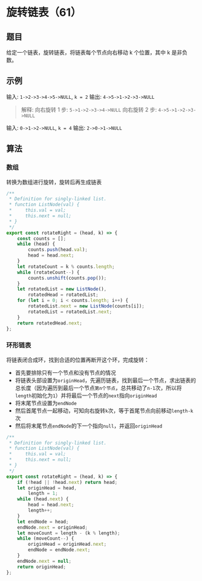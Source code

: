 # 旋转链表（61）

## 题目

给定一个链表，旋转链表，将链表每个节点向右移动 k 个位置，其中 k 是非负数。

## 示例

输入: `1->2->3->4->5->NULL`, `k = 2`
输出: `4->5->1->2->3->NULL`
> 解释:
> 向右旋转 1 步: `5->1->2->3->4->NULL`
> 向右旋转 2 步: `4->5->1->2->3->NULL`

输入: `0->1->2->NULL`, `k = 4`
输出: `2->0->1->NULL`

## 算法

### 数组

转换为数组进行旋转，旋转后再生成链表

```js
/**
 * Definition for singly-linked list.
 * function ListNode(val) {
 *     this.val = val;
 *     this.next = null;
 * }
 */
export const rotateRight = (head, k) => {
	const counts = [];
	while (head) {
		counts.push(head.val);
		head = head.next;
	}
	let rotateCount = k % counts.length;
	while (rotateCount--) {
		counts.unshift(counts.pop());
	}
	let rotatedList = new ListNode(),
		rotatedHead = rotatedList;
	for (let i = 0; i < counts.length; i++) {
		rotatedList.next = new ListNode(counts[i]);
		rotatedList = rotatedList.next;
	}
	return rotatedHead.next;
};
```

### 环形链表

将链表闭合成环，找到合适的位置再断开这个环，完成旋转：

- 首先要排除只有一个节点和没有节点的情况
- 将链表头部设置为`originHead`，先遍历链表，找到最后一个节点，求出链表的总长度（因为遍历到最后一个节点`第n个节点`，总共移动了`n-1`次，所以将`length`初始化为`1`）并将最后一个节点的`next`指向`originHead`
- 将末尾节点设置为`endNode`
- 然后首尾节点一起移动，可知向右旋转`k`次，等于首尾节点向前移动`length-k`次
- 然后将末尾节点`endNode`的下一个指向`null`，并返回`originHead`

```js
/**
 * Definition for singly-linked list.
 * function ListNode(val) {
 *     this.val = val;
 *     this.next = null;
 * }
 */
export const rotateRight = (head, k) => {
	if (!head || !head.next) return head;
	let originHead = head,
		length = 1;
	while (head.next) {
		head = head.next;
		length++;
	}
	let endNode = head;
	endNode.next = originHead;
	let moveCount = length - (k % length);
	while (moveCount--) {
		originHead = originHead.next;
		endNode = endNode.next;
	}
	endNode.next = null;
	return originHead;
};
```